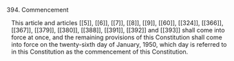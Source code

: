 394. Commencement

This article and articles [[5]], [[6]], [[7]], [[8]], [[9]], [[60]], [[324]], [[366]], [[367]], [[379]], [[380]], [[388]], [[391]], [[392]] and [[393]] shall come into force at once, and the remaining provisions of this Constitution shall come into force on the twenty-sixth day of January, 1950, which day is referred to in this Constitution as the commencement of this Constitution.

